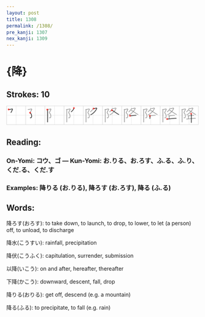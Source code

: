 ```yaml
---
layout: post
title: 1308
permalink: /1308/
pre_kanji: 1307
nex_kanji: 1309
---
```


# {降}

## Strokes: 10

<div class="stroke"><img src="../images/E9998D.png" /></div>

## Reading:

### On-Yomi: コウ、ゴ &mdash; Kun-Yomi: お.りる、お.ろす、ふ.る、ふ.り、くだ.る、くだ.す

### Examples: 降りる (お.りる), 降ろす (お.ろす), 降る (ふ.る)

## Words:

降ろす(おろす): to take down, to launch, to drop, to lower, to let (a person) off, to unload, to discharge

降水(こうすい): rainfall, precipitation

降伏(こうふく): capitulation, surrender, submission

以降(いこう): on and after, hereafter, thereafter

下降(かこう): downward, descent, fall, drop

降りる(おりる): get off, descend (e.g. a mountain)

降る(ふる): to precipitate, to fall (e.g. rain)
